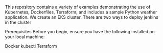  This repository contains a variety of examples demonstrating the use of Kubernetes, Dockerfiles, Terraform, and includes a sample Python weather application. We create an EKS cluster. There are two ways to deploy jenkins in the cluster

Prerequisites
Before you begin, ensure you have the following installed on your local machine:

Docker
kubectl
Terraform


